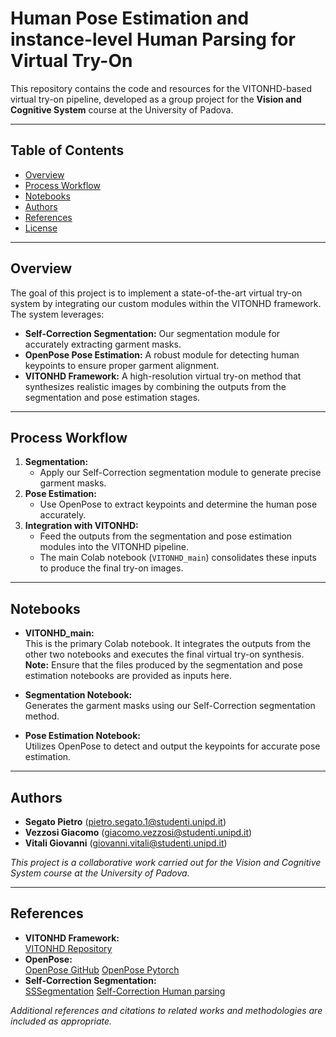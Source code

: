 # Human Pose Estimation and instance-level Human Parsing for Virtual Try-On

This repository contains the code and resources for the VITONHD-based virtual try-on pipeline, developed as a group project for the **Vision and Cognitive System** course at the University of Padova.

---

## Table of Contents
- [Overview](#overview)
- [Process Workflow](#process-workflow)
- [Notebooks](#notebooks)
- [Authors](#authors)
- [References](#references)
- [License](#license)

---

## Overview

The goal of this project is to implement a state-of-the-art virtual try-on system by integrating our custom modules within the VITONHD framework. The system leverages:
- **Self-Correction Segmentation:** Our segmentation module for accurately extracting garment masks.
- **OpenPose Pose Estimation:** A robust module for detecting human keypoints to ensure proper garment alignment.
- **VITONHD Framework:** A high-resolution virtual try-on method that synthesizes realistic images by combining the outputs from the segmentation and pose estimation stages.

---

## Process Workflow

1. **Segmentation:**
   - Apply our Self-Correction segmentation module to generate precise garment masks.
2. **Pose Estimation:**
   - Use OpenPose to extract keypoints and determine the human pose accurately.
3. **Integration with VITONHD:**
   - Feed the outputs from the segmentation and pose estimation modules into the VITONHD pipeline.
   - The main Colab notebook (`VITONHD_main`) consolidates these inputs to produce the final try-on images.

---

## Notebooks

- **VITONHD_main:**  
  This is the primary Colab notebook. It integrates the outputs from the other two notebooks and executes the final virtual try-on synthesis.  
  **Note:** Ensure that the files produced by the segmentation and pose estimation notebooks are provided as inputs here.

- **Segmentation Notebook:**  
  Generates the garment masks using our Self-Correction segmentation method.

- **Pose Estimation Notebook:**  
  Utilizes OpenPose to detect and output the keypoints for accurate pose estimation.

---

## Authors

- **Segato Pietro** (pietro.segato.1@studenti.unipd.it)
- **Vezzosi Giacomo** (giacomo.vezzosi@studenti.unipd.it)
- **Vitali Giovanni** (giovanni.vitali@studenti.unipd.it)

*This project is a collaborative work carried out for the Vision and Cognitive System course at the University of Padova.*

---

## References

- **VITONHD Framework:**  
  [VITONHD Repository](https://github.com/shadow2496/VITON-HD)
- **OpenPose:**  
  [OpenPose GitHub](https://github.com/CMU-Perceptual-Computing-Lab/openpose)
  [OpenPose Pytorch](https://github.com/Hzzone/pytorch-openpose)
- **Self-Correction Segmentation:**  
  [SSSegmentation]([https://github.com/shadow2496/VITON-HD](https://github.com/SegmentationBLWX/sssegmentation))
  [Self-Correction Human parsing](https://github.com/GoGoDuck912/Self-Correction-Human-Parsing)

*Additional references and citations to related works and methodologies are included as appropriate.*
